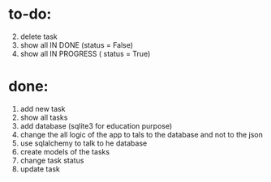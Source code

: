 # to-do: 
2. delete task
5. show all IN DONE (status = False)
6. show all IN PROGRESS ( status =  True)


# done:
1. add new task
4. show all tasks
8. add database (sqlite3 for education purpose)
9. change the all logic of the app to tals to the database and not to the json
10. use sqlalchemy to talk to he database
11. create models of the tasks
3. change task status
1. update task